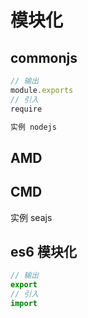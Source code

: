 <!--
 * @Author: WangQiBiao
 * @Date: 2019-11-05 18:39:35
 * @LastEditors: WangQiBiao
 * @LastEditTime: 2019-11-06 08:59:51
 * @Description:
 -->
# 模块化

## commonjs
```js
// 输出
module.exports
// 引入
require

实例 nodejs

```
## AMD


## CMD

实例 seajs

## es6 模块化

```js
// 输出
export
// 引入
import
```
